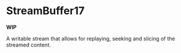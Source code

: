 # StreamBuffer17

**WIP**

A writable stream that allows for replaying, seeking and slicing of the streamed content.
